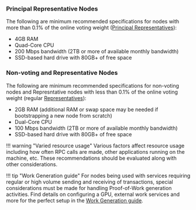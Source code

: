 ### Principal Representative Nodes
The following are minimum recommended specifications for nodes with more than 0.1% of the online voting weight ([Principal Representatives](../glossary.md#principal-representative)):

* 4GB RAM
* Quad-Core CPU
* 200 Mbps bandwidth (2TB or more of available monthly bandwidth)
* SSD-based hard drive with 80GB+ of free space

### Non-voting and Representative Nodes
The following are minimum recommended specifications for non-voting nodes and Represntative nodes with less than 0.1% of the online voting weight (regular [Representatives](../glossary.md#representative)):

* 2GB RAM (additional RAM or swap space may be needed if bootstrapping a new node from scratch)
* Dual-Core CPU
* 100 Mbps bandwidth (2TB or more of available monthly bandwidth)
* SSD-based hard drive with 80GB+ of free space

!!! warning "Varied resource usage"
	Various factors affect resource usage including how often RPC calls are made, other applications running on the machine, etc. These recommendations should be evaluated along with other considerations.

!!! tip "Work Generation guide"
	For nodes being used with services requiring regular or high volume sending and receiving of transactions, special considerations must be made for handling Proof-of-Work generation activities. Find details on configuring a GPU, external work services and more for the perfect setup in the [Work Generation guide](../integration-guides/work-generation.md).